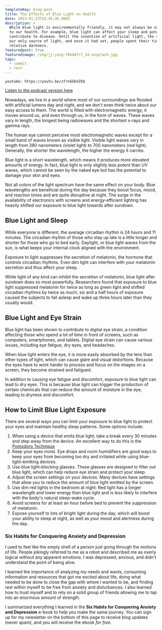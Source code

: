 ```yaml
---
templateKey: blog-post
title: The Effects of Blue Light on Health
date: 2023-01-23T15:45:26.960Z
description: >
  While blue light is environmentally friendly, it may not always be so friendly
  to our health. For example, blue light can affect your sleep and potentially
  contribute to disease. Until the invention of artificial light, the sun was
  our only source of light, and once it had set, people spent their time in
  relative darkness. 
featuredpost: true
featuredimage: /img/jj-ying-fbkdd7r7_24-unsplash.jpg
tags:
  - commit
  - rest
---
```

`youtube: https://youtu.be/zfrnGGbVZXQ`

[Listen to the podcast version here](https://thedebuglife.buzzsprout.com/2037301/12098236-the-effects-of-blue-light-on-health)

Nowadays, we live in a world where most of our surroundings are flooded with artificial lumens day and night, and we don't even think twice about our easy access to them. The world is filled with electromagnetic energy; it moves around us, and even through us, in the form of waves. These waves vary in length, the longest being radiowaves and the shortest x-rays and gamma rays. 

The human eye cannot perceive most electromagnetic waves except for a small band of waves known as visible light. Visible light waves vary in length from 380 nanometers (violet light) to 700 nanometers (red light). Generally, the shorter the wavelength, the higher the energy it carries. 

Blue light is a short wavelength, which means it produces more elevated amounts of energy. In fact, blue light is only slightly less potent than UV waves, which cannot be seen by the naked eye but has the potential to damage your skin and eyes.

Not all colors of the light spectrum have the same effect on your body. Blue wavelengths are beneficial during the day because they boost focus, mood, and reaction times and are quite disruptive at night. The surge in the availability of electronics with screens and energy-efficient lighting has heavily shifted our exposure to blue light towards after sundown.

## Blue Light and Sleep

While everyone is different, the average circadian rhythm is 24 hours and 11 minutes. The circadian rhythm of those who stay up late is a little longer and shorter for those who go to bed early. Daylight, or blue light waves from the sun, is what keeps your internal clock aligned with the environment.

Exposure to light suppresses the secretion of melatonin, the hormone that controls circadian rhythms. Even dim light can interfere with your melatonin secretion and thus affect your sleep.

While light of any kind can inhibit the secretion of melatonin, blue light after sundown does so most powerfully. Researchers found that exposure to blue light suppressed melatonin for twice as long as green light and shifted circadian rhythms by twice as much; six and a half hours of exposure caused the subjects to fall asleep and wake up three hours later than they usually would.

## Blue Light and Eye Strain

Blue light has been shown to contribute to digital eye strain, a condition affecting those who spend a lot of time in front of screens, such as computers, smartphones, and tablets. Digital eye strain can cause various issues, including eye fatigue, dry eyes, and headaches.

When blue light enters the eye, it is more easily absorbed by the lens than other types of light, which can cause glare and visual distortions. Because the eyes have to work harder to process and focus on the images on a screen, they become strained and fatigued.

In addition to causing eye fatigue and discomfort, exposure to blue light can lead to dry eyes. This is because blue light can trigger the production of certain chemicals that can reduce the amount of moisture in the eye, leading to dryness and discomfort.

## How to Limit Blue Light Exposure

There are several ways you can limit your exposure to blue light to protect your eyes and maintain healthy sleep patterns. Some options include:

1. When using a device that emits blue light, take a break every 30 minutes and step away from the device. An excellent way to do this is the [Pomodoro Technique](https://en.wikipedia.org/wiki/Pomodoro_Technique)
2. Keep your eyes moist. Eye drops and room humidifiers are good ways to keep your eyes from becoming too dry and irritated while using blue-light-emitting devices.
3. Use blue light-blocking glasses. These glasses are designed to filter out blue light, which can help reduce eye strain and protect your sleep.
4. Adjust the screen settings on your devices. Many devices have settings that allow you to reduce the amount of blue light emitted by the screen.
5. Use dim red lights in the bedroom at night: Red light has a longer wavelength and lower energy than blue light and is less likely to interfere with the body's natural sleep-wake cycle.
6. Avoid screens for at least an hour before bed to prevent the suppression of melatonin.
7. Expose yourself to lots of bright light during the day, which will boost your ability to sleep at night, as well as your mood and alertness during the day.

### Six Habits for Conquering Anxiety and Depression

I used to feel like the empty shell of a person just going through the motions of life. People jokingly referred to me as a robot and described me as overly logical without any apparent emotions. I was depressed, anxious, and didn't understand the point of being alive. 

I learned the importance of analyzing my needs and wants, consuming information and resources that got me excited about life, doing what needed to be done to close the gap with where I wanted to be, and finding rest within myself to be free from anxiety and disturbances. I also learned how to trust myself and to rely on a solid group of friends allowing me to tap into an enormous amount of strength.

I summarized everything I learned in the **Six Habits for Conquering Anxiety and Depression** e-book to help you make the same journey. You can sign up for my newsletter on the bottom of this page to receive blog updates (never spam), and you will receive the ebook *for free*.